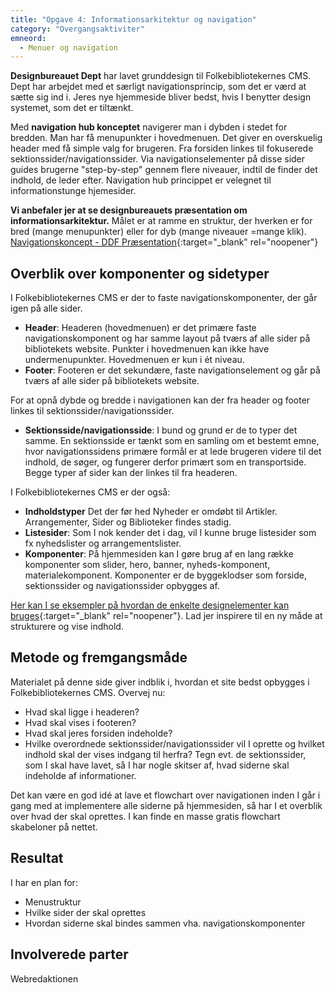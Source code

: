 ```yaml
---
title: "Opgave 4: Informationsarkitektur og navigation"
category: "Overgangsaktiviter"
emneord:
  - Menuer og navigation
---
```

**Designbureauet Dept** har lavet grunddesign til Folkebibliotekernes CMS. Dept har arbejdet med et særligt navigationsprincip, som det er værd at sætte sig ind i. Jeres nye hjemmeside bliver bedst, hvis I benytter design systemet, som det er tiltænkt.

Med **navigation hub konceptet** navigerer man i dybden i stedet for bredden. Man har få menupunkter i hovedmenuen. Det giver en overskuelig header med få simple valg for brugeren. Fra forsiden linkes til fokuserede sektionssider/navigationssider. Via navigationselementer på disse sider guides brugerne "step-by-step" gennem flere niveauer, indtil de finder det indhold, de leder efter. Navigation hub princippet er velegnet til informationstunge hjemesider.

**Vi anbefaler jer at se designbureauets præsentation om informationsarkitektur.** Målet er at ramme en struktur, der hverken er for bred (mange menupunkter) eller for dyb (mange niveauer =mange klik).
[Navigationskoncept - DDF Præsentation](https://www.figma.com/proto/XLA0k1DTwIekLMLHOJ54ek/DDF-Pr%C3%A6sentation?page-id=7127%3A13870&node-id=7127-14034&viewport=1347%2C-1112%2C0.08&scaling=scale-down&starting-point-node-id=7127%3A17822&hide-ui=1){:target="_blank" rel="noopener"}

## Overblik over komponenter og sidetyper ##
I Folkebibliotekernes CMS er der to faste navigationskomponenter, der går igen på alle sider. 
- **Header**: Headeren (hovedmenuen) er det primære faste navigationskomponent og har samme layout på tværs af alle sider på bibliotekets website. Punkter i hovedmenuen kan ikke have undermenupunkter. Hovedmenuen er kun i ét niveau.
- **Footer**: Footeren er det sekundære, faste navigationselement og går på tværs af alle sider på bibliotekets website.

For at opnå dybde og bredde i navigationen kan der fra header og footer linkes til sektionssider/navigationssider.
- **Sektionsside/navigationsside**: I bund og grund er de to typer det samme. En sektionsside er tænkt som en samling om et bestemt emne, hvor navigationssidens primære formål er at lede brugeren videre til det indhold, de søger, og fungerer derfor primært som en transportside. Begge typer af sider kan der linkes til fra headeren.  

I Folkebibliotekernes CMS er der også:
- **Indholdstyper** Det der før hed Nyheder er omdøbt til Artikler. Arrangementer, Sider og Biblioteker findes stadig. 
- **Listesider**: Som I nok kender det i dag, vil I kunne bruge listesider som fx nyhedslister og arrangementslister. 
- **Komponenter**: På hjemmesiden kan I gøre brug af en lang række komponenter som slider, hero, banner, nyheds-komponent, materialekomponent. Komponenter er de byggeklodser som forside, sektionssider og navigationssider opbygges af.
  
[Her kan I se eksempler på hvordan de enkelte designelementer kan bruges](https://detdigitalefolkebibliotek.dk/sites/default/files/designsystem_formidling.pdf){:target="_blank" rel="noopener"}. Lad jer inspirere til en ny måde at strukturere og vise indhold.

## Metode og fremgangsmåde ##
Materialet på denne side giver indblik i, hvordan et site bedst opbygges i Folkebibliotekernes CMS. Overvej nu:

- Hvad skal ligge i headeren? 
- Hvad skal vises i footeren? 
- Hvad skal jeres forsiden indeholde? 
- Hvilke overordnede sektionssider/navigationssider vil I oprette og hvilket indhold skal der vises indgang til herfra? Tegn evt. de sektionssider, som I skal have lavet, så I har nogle skitser af, hvad siderne skal indeholde af informationer. 

Det kan være en god idé at lave et flowchart over navigationen inden I går i gang med at implementere alle siderne på hjemmesiden, så har I et overblik over hvad der skal oprettes. I kan finde en masse gratis flowchart skabeloner på nettet.  

## Resultat ##
I har en plan for:
- Menustruktur
- Hvilke sider der skal oprettes
- Hvordan siderne skal bindes sammen vha. navigationskomponenter

## Involverede parter ##
Webredaktionen
